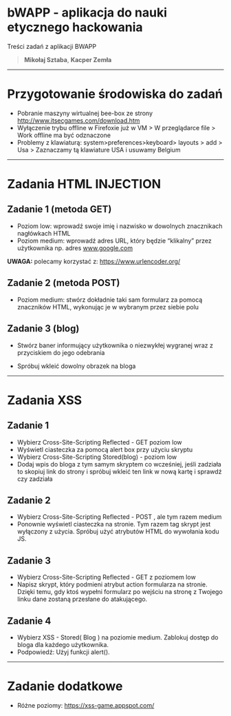 # bWAPP - aplikacja do nauki etycznego hackowania
Treści zadań z aplikacji BWAPP
> **Mikołaj Sztaba**, **Kacper Zemła**

-----
# Przygotowanie środowiska do zadań
- Pobranie maszyny wirtualnej bee-box ze strony http://www.itsecgames.com/download.htm
- Wyłączenie trybu offline w Firefoxie już w VM > W przeglądarce file > Work offline ma być odznaczone
- Problemy z klawiaturą: system>preferences>keyboard> layouts > add > Usa > Zaznaczamy tą klawiature USA i usuwamy Belgium



-----

# Zadania HTML INJECTION

## Zadanie 1 (metoda GET)
- Poziom low: wprowadź swoje imię i nazwisko 
w dowolnych znacznikach nagłówkach HTML
- Poziom medium: wprowadź adres URL, który będzie
“klikalny” przez użytkownika np.
adres www.google.com

**UWAGA:** polecamy korzystać z: https://www.urlencoder.org/

## Zadanie 2 (metoda POST)
- Poziom medium: stwórz dokładnie taki sam formularz 
za pomocą znaczników HTML,
wykonując je w wybranym przez siebie polu

## Zadanie 3 (blog)
- Stwórz baner informujący użytkownika 
o niezwykłej wygranej wraz 
z przyciskiem do jego odebrania

- Spróbuj wkleić dowolny obrazek
na bloga
-----
# Zadania XSS 

## Zadanie 1
- Wybierz Cross-Site-Scripting Reflected - GET poziom low
- Wyświetl ciasteczka za pomocą alert box przy użyciu skryptu
- Wybierz Cross-Site-Scripting Stored(blog) - poziom low 
- Dodaj wpis do bloga z tym samym skryptem co wcześniej, jeśli zadziała to skopiuj link do strony i spróbuj wkleić ten link w nową kartę i sprawdź czy zadziała

## Zadanie 2
- Wybierz Cross-Site-Scripting Reflected - POST , ale tym razem medium 
- Ponownie wyświetl ciasteczka na stronie. Tym razem tag skrypt jest wyłączony z użycia. Spróbuj użyć atrybutów HTML do wywołania kodu JS.

## Zadanie 3
- Wybierz Cross-Site-Scripting Reflected - GET z poziomem low
- Napisz skrypt, który podmieni atrybut action formularza na stronie. Dzięki temu, gdy ktoś wypełni formularz po wejściu na stronę z Twojego linku dane zostaną przesłane do atakującego.

## Zadanie 4
- Wybierz 	XSS - Stored( Blog ) na poziomie medium. Zablokuj dostęp do bloga dla każdego użytkownika. 
- Podpowiedź: Użyj funkcji alert().
-----
# Zadanie dodatkowe
- Różne poziomy: https://xss-game.appspot.com/
